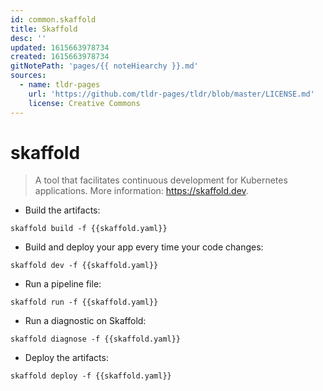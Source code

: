 ```yaml
---
id: common.skaffold
title: Skaffold
desc: ''
updated: 1615663978734
created: 1615663978734
gitNotePath: 'pages/{{ noteHiearchy }}.md'
sources:
  - name: tldr-pages
    url: 'https://github.com/tldr-pages/tldr/blob/master/LICENSE.md'
    license: Creative Commons
---
```

# skaffold

> A tool that facilitates continuous development for Kubernetes applications.
> More information: <https://skaffold.dev>.

- Build the artifacts:

`skaffold build -f {{skaffold.yaml}}`

- Build and deploy your app every time your code changes:

`skaffold dev -f {{skaffold.yaml}}`

- Run a pipeline file:

`skaffold run -f {{skaffold.yaml}}`

- Run a diagnostic on Skaffold:

`skaffold diagnose -f {{skaffold.yaml}}`

- Deploy the artifacts:

`skaffold deploy -f {{skaffold.yaml}}`

